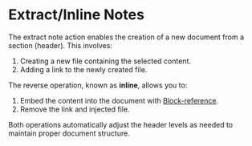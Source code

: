 # Extract/Inline Notes

The extract note action enables the creation of a new document from a section (header). This involves:

1.  Creating a new file containing the selected content.
2.  Adding a [](block-reference.md) link to the newly created file.

The reverse operation, known as **inline**, allows you to:

1.  Embed the content into the document with [Block-reference](block-reference).
2.  Remove the link and injected file.

Both operations automatically adjust the header levels as needed to maintain proper document structure.
